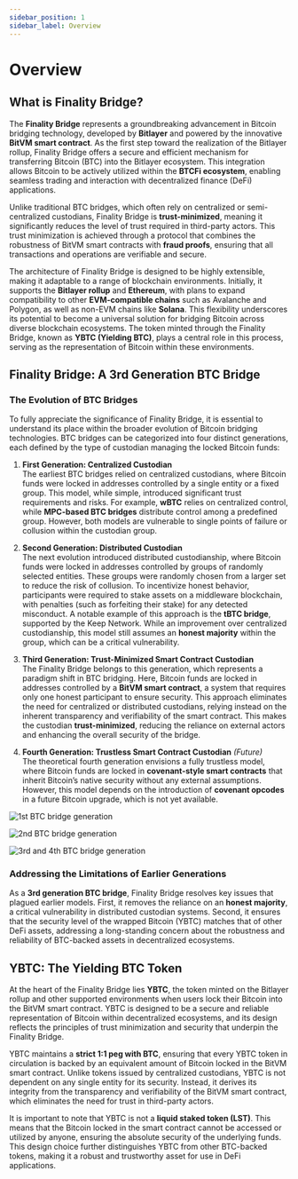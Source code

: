 ```yaml
---
sidebar_position: 1
sidebar_label: Overview
---
```


# Overview

## What is Finality Bridge?

The **Finality Bridge** represents a groundbreaking advancement in Bitcoin bridging technology, developed by **Bitlayer** and powered by the innovative **BitVM smart contract**. As the first step toward the realization of the Bitlayer rollup, Finality Bridge offers a secure and efficient mechanism for transferring Bitcoin (BTC) into the Bitlayer ecosystem. This integration allows Bitcoin to be actively utilized within the **BTCFi ecosystem**, enabling seamless trading and interaction with decentralized finance (DeFi) applications.

Unlike traditional BTC bridges, which often rely on centralized or semi-centralized custodians, Finality Bridge is **trust-minimized**, meaning it significantly reduces the level of trust required in third-party actors. This trust minimization is achieved through a protocol that combines the robustness of BitVM smart contracts with **fraud proofs**, ensuring that all transactions and operations are verifiable and secure.

The architecture of Finality Bridge is designed to be highly extensible, making it adaptable to a range of blockchain environments. Initially, it supports the **Bitlayer rollup** and **Ethereum**, with plans to expand compatibility to other **EVM-compatible chains** such as Avalanche and Polygon, as well as non-EVM chains like **Solana**. This flexibility underscores its potential to become a universal solution for bridging Bitcoin across diverse blockchain ecosystems. The token minted through the Finality Bridge, known as **YBTC (Yielding BTC)**, plays a central role in this process, serving as the representation of Bitcoin within these environments.

## Finality Bridge: A 3rd Generation BTC Bridge

### The Evolution of BTC Bridges

To fully appreciate the significance of Finality Bridge, it is essential to understand its place within the broader evolution of Bitcoin bridging technologies. BTC bridges can be categorized into four distinct generations, each defined by the type of custodian managing the locked Bitcoin funds:

1. **First Generation: Centralized Custodian**  
    The earliest BTC bridges relied on centralized custodians, where Bitcoin funds were locked in addresses controlled by a single entity or a fixed group. This model, while simple, introduced significant trust requirements and risks. For example, **wBTC** relies on centralized control, while **MPC-based BTC bridges** distribute control among a predefined group. However, both models are vulnerable to single points of failure or collusion within the custodian group.
    
2. **Second Generation: Distributed Custodian**  
    The next evolution introduced distributed custodianship, where Bitcoin funds were locked in addresses controlled by groups of randomly selected entities. These groups were randomly chosen from a larger set to reduce the risk of collusion. To incentivize honest behavior, participants were required to stake assets on a middleware blockchain, with penalties (such as forfeiting their stake) for any detected misconduct. A notable example of this approach is the **tBTC bridge**, supported by the Keep Network. While an improvement over centralized custodianship, this model still assumes an **honest majority** within the group, which can be a critical vulnerability.
    
3. **Third Generation: Trust-Minimized Smart Contract Custodian**  
    The Finality Bridge belongs to this generation, which represents a paradigm shift in BTC bridging. Here, Bitcoin funds are locked in addresses controlled by a **BitVM smart contract**, a system that requires only one honest participant to ensure security. This approach eliminates the need for centralized or distributed custodians, relying instead on the inherent transparency and verifiability of the smart contract. This makes the custodian **trust-minimized**, reducing the reliance on external actors and enhancing the overall security of the bridge.
    
4. **Fourth Generation: Trustless Smart Contract Custodian** _(Future)_  
    The theoretical fourth generation envisions a fully trustless model, where Bitcoin funds are locked in **covenant-style smart contracts** that inherit Bitcoin’s native security without any external assumptions. However, this model depends on the introduction of **covenant opcodes** in a future Bitcoin upgrade, which is not yet available.

![1st BTC bridge generation](/img/Finality/introduction/001.jpg)

![2nd BTC bridge generation](/img/Finality/introduction/002.jpg)

![3rd and 4th BTC bridge generation](/img/Finality/introduction/003.jpg)

### Addressing the Limitations of Earlier Generations

As a **3rd generation BTC bridge**, Finality Bridge resolves key issues that plagued earlier models. First, it removes the reliance on an **honest majority**, a critical vulnerability in distributed custodian systems. Second, it ensures that the security level of the wrapped Bitcoin (YBTC) matches that of other DeFi assets, addressing a long-standing concern about the robustness and reliability of BTC-backed assets in decentralized ecosystems.

## YBTC: The Yielding BTC Token

At the heart of the Finality Bridge lies **YBTC**, the token minted on the Bitlayer rollup and other supported environments when users lock their Bitcoin into the BitVM smart contract. YBTC is designed to be a secure and reliable representation of Bitcoin within decentralized ecosystems, and its design reflects the principles of trust minimization and security that underpin the Finality Bridge.

YBTC maintains a **strict 1:1 peg with BTC**, ensuring that every YBTC token in circulation is backed by an equivalent amount of Bitcoin locked in the BitVM smart contract. Unlike tokens issued by centralized custodians, YBTC is not dependent on any single entity for its security. Instead, it derives its integrity from the transparency and verifiability of the BitVM smart contract, which eliminates the need for trust in third-party actors.

It is important to note that YBTC is not a **liquid staked token (LST)**. This means that the Bitcoin locked in the smart contract cannot be accessed or utilized by anyone, ensuring the absolute security of the underlying funds. This design choice further distinguishes YBTC from other BTC-backed tokens, making it a robust and trustworthy asset for use in DeFi applications.
